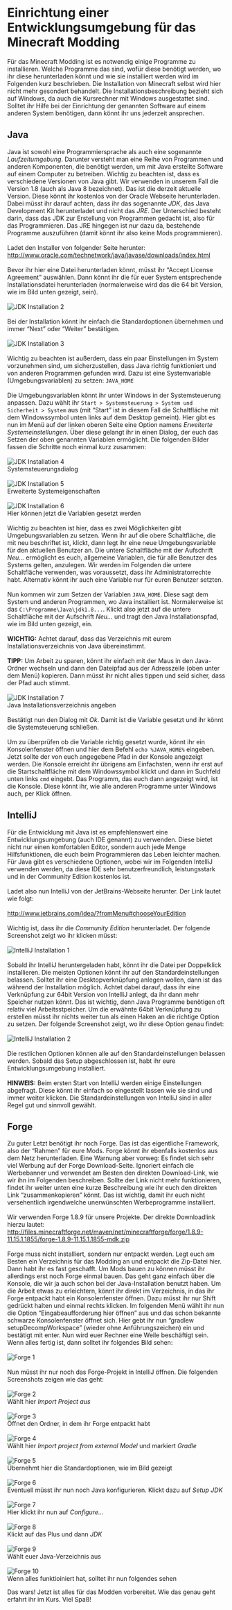 # Einrichtung einer Entwicklungsumgebung für das Minecraft Modding

Für das Minecraft Modding ist es notwendig einige Programme zu installieren. Welche Programme das sind, wofür diese benötigt werden, wo ihr diese herunterladen könnt und wie sie installiert werden wird im Folgenden kurz beschrieben. Die Installation von Minecraft selbst wird hier nicht mehr gesondert behandelt. Die Installationsbeschreibung bezieht sich auf Windows, da auch die Kursrechner mit Windows ausgestattet sind. Solltet ihr Hilfe bei der Einrichtung der genannten Software auf einem anderen System benötigen, dann könnt ihr uns jederzeit ansprechen.

## Java

Java ist sowohl eine Programmiersprache als auch eine sogenannte *Laufzeitumgebung*. Darunter versteht man eine Reihe von Programmen und anderen Komponenten, die benötigt werden, um mit Java erstellte Software auf einem Computer zu betreiben. Wichtig zu beachten ist, dass es verschiedene Versionen von Java gibt. Wir verwenden in unserem Fall die Version 1.8 (auch als Java 8 bezeichnet). Das ist die derzeit aktuelle Version. Diese könnt ihr kostenlos von der Oracle Webseite herunterladen. Dabei müsst ihr darauf achten, dass ihr das sogenannte *JDK*, das Java Development Kit herunterladet und nicht das *JRE*. Der Unterschied besteht darin, dass das JDK zur Erstellung von Programmen gedacht ist, also für das Programmieren. Das JRE hingegen ist nur dazu da, bestehende Programme auszuführen (damit könnt ihr also keine Mods programmieren).
<br><br>
Ladet den Installer von folgender Seite herunter:
<http://www.oracle.com/technetwork/java/javase/downloads/index.html>
<br><br>
Bevor ihr hier eine Datei herunterladen könnt, müsst ihr “Accept License Agreement” auswählen. Dann könnt ihr die für euer System entsprechende Installationsdatei herunterladen (normalerweise wird das die 64 bit Version, wie im Bild unten gezeigt, sein).
<br><br>
![JDK Installation 2](jdk-installation-2.png)
<br><br>
Bei der Installation könnt ihr einfach die Standardoptionen übernehmen und immer “Next” oder “Weiter” bestätigen.
<br><br>
![JDK Installation 3](jdk-installation-3.png)
<br><br>
Wichtig zu beachten ist außerdem, dass ein paar Einstellungen im System vorzunehmen sind, um sicherzustellen, dass Java richtig funktioniert und von anderen Programmen gefunden wird. Dazu ist eine Systemvariable (Umgebungsvariablen) zu setzen: `JAVA_HOME`
<br><br>
Die Umgebungsvariablen könnt ihr unter Windows in der Systemsteuerung anpassen. Dazu wählt ihr `Start > Systemsteuerung > System und Sicherheit > System` aus (mit “Start” ist in diesem Fall die Schaltfläche mit dem Windowssymbol unten links auf dem Desktop gemeint). Hier gibt es nun im Menü auf der linken oberen Seite eine Option namens *Erweiterte Systemeinstellungen*. Über diese gelangt ihr in einen Dialog, der euch das Setzen der oben genannten Variablen ermöglicht. Die folgenden Bilder fassen die Schritte noch einmal kurz zusammen:
<br><br>
![JDK Installation 4](jdk-installation-4.png)
<br>Systemsteuerungsdialog
<br><br>
![JDK Installation 5](jdk-installation-5.jpg)
<br>Erweiterte Systemeigenschaften
<br><br>
![JDK Installation 6](jdk-installation-6.jpg)
<br>Hier können jetzt die Variablen gesetzt werden
<br><br>
Wichtig zu beachten ist hier, dass es zwei Möglichkeiten gibt Umgebungsvariablen zu setzen. Wenn ihr auf die obere Schaltfläche, die mit neu beschriftet ist, klickt, dann legt ihr eine neue Umgebungsvariable für den aktuellen Benutzer an. Die untere Schaltfläche mit der Aufschrift *Neu...* ermöglicht es euch, allgemeine Variablen, die für alle Benutzer des Systems gelten, anzulegen. Wir werden im Folgenden die untere Schaltfläche verwenden, was voraussetzt, dass ihr Administratorrechte habt. Alternativ könnt ihr auch eine Variable nur für euren Benutzer setzten.
<br><br>
Nun kommen wir zum Setzen der Variablen `JAVA_HOME`. Diese sagt dem System und anderen Programmen, wo Java installiert ist. Normalerweise ist das `C:\Programme\Java\jdk1.8...`. Klickt also jetzt auf die untere Schaltfläche mit der Aufschrift *Neu...* und tragt den Java Installationspfad, wie im Bild unten gezeigt, ein.
<br><br>
**WICHTIG:** Achtet darauf, dass das Verzeichnis mit eurem Installationsverzeichnis von Java übereinstimmt.
<br><br>
**TIPP:** Um Arbeit zu sparen, könnt ihr einfach mit der Maus in den Java-Ordner wechseln und dann den Dateipfad aus der Adresszeile (oben unter dem Menü) kopieren. Dann müsst ihr nicht alles tippen und seid sicher, dass der Pfad auch stimmt.
<br><br>
![JDK Installation 7](jdk-installation-7.jpg)
<br>Java Installationsverzeichnis angeben
<br><br>
Bestätigt nun den Dialog mit *Ok*. Damit ist die Variable gesetzt und ihr könnt die Systemsteuerung schließen.
<br><br>
Um zu überprüfen ob die Variable richtig gesetzt wurde, könnt ihr ein Konsolenfenster öffnen und hier  dem Befehl `echo %JAVA_HOME%` eingeben. Jetzt sollte der von euch angegebene Pfad in der Konsole angezeigt werden. Die Konsole erreicht ihr übrigens am Einfachsten, wenn ihr erst auf die Startschaltfläche mit dem Windowssymbol klickt und dann im Suchfeld unten links `cmd` eingebt. Das Programm, das euch dann angezeigt wird, ist die Konsole. Diese könnt ihr, wie alle anderen Programme unter Windows auch, per Klick öffnen.

## IntelliJ

Für die Entwicklung mit Java ist es empfehlenswert eine Entwicklungsumgebung (auch IDE genannt) zu verwenden. Diese bietet nicht nur einen komfortablen Editor, sondern auch jede Menge Hilfsfunktionen, die euch beim Programmieren das Leben leichter machen. Für Java gibt es verschiedene Optionen, wobei wir im Folgenden IntelliJ verwenden werden, da diese IDE sehr benutzerfreundlich, leistungsstark und in der Community Edition kostenlos ist.
<br><br>
Ladet also nun IntelliJ von der JetBrains-Webseite herunter. Der Link lautet wie folgt:
<br><br>
<http://www.jetbrains.com/idea/?fromMenu#chooseYourEdition>
<br><br>
Wichtig ist, dass ihr die *Community Edition* herunterladet. Der folgende Screenshot zeigt wo ihr klicken müsst:
<br><br>
![IntelliJ Installation 1](intellij-installation-1.jpg)
<br><br>
Sobald ihr IntelliJ heruntergeladen habt, könnt ihr die Datei per Doppelklick installieren. Die meisten Optionen könnt ihr auf den Standardeinstellungen belassen. Solltet ihr eine Desktopverknüpfung anlegen wollen, dann ist das während der Installation möglich. Achtet dabei darauf, dass ihr eine Verknüpfung zur 64bit Version von IntelliJ anlegt, da ihr dann mehr Speicher nutzen könnt. Das ist wichtig, denn Java Programme benötigen oft relativ viel Arbeitsstpeicher. Um die erwähnte 64bit Verknüpfung zu erstellen müsst ihr nichts weiter tun als einen Haken an die richtige Option zu setzen. Der folgende Screenshot zeigt, wo ihr diese Option genau findet:
<br><br>
![IntelliJ Installation 2](intellij-installation-2.jpg)
<br><br>
Die restlichen Optionen können alle auf den Standardeinstellungen belassen werden. Sobald das Setup abgeschlossen ist, habt ihr eure Entwicklungsumgebung installiert.
<br><br>
**HINWEIS:** Beim ersten Start von IntelliJ werden einige Einstellungen abgefragt. Diese könnt ihr einfach so eingestellt lassen wie sie sind und immer weiter klicken. Die Standardeinstellungen von IntelliJ sind in aller Regel gut und sinnvoll gewählt.

## Forge

Zu guter Letzt benötigt ihr noch Forge. Das ist das eigentliche Framework, also der “Rahmen” für eure Mods. Forge könnt ihr ebenfalls kostenlos aus dem Netz herunterladen. Eine Warnung aber vorweg: Es findet sich sehr viel Werbung auf der Forge Download-Seite. Ignoriert einfach die Werbebanner und verwendet am Besten den direkten Download-Link, wie wir ihn im Folgenden beschreiben. Sollte der Link nicht mehr funktionieren, findet ihr weiter unten eine kurze Beschreibung wie ihr euch den direkten Link “zusammenkopieren” könnt. Das ist wichtig, damit ihr euch nicht versehentlich irgendwelche unerwünschten Werbeprogramme installiert.
<br><br>
Wir verwenden Forge 1.8.9 für unsere Projekte. Der direkte Downloadlink hierzu lautet:
<br>
<http://files.minecraftforge.net/maven/net/minecraftforge/forge/1.8.9-11.15.1.1855/forge-1.8.9-11.15.1.1855-mdk.zip>
<br><br>
Forge muss nicht installiert, sondern nur entpackt werden. Legt euch am Besten ein Verzeichnis für das Modding an und entpackt die Zip-Datei hier. Dann habt ihr es fast geschafft. Um Mods bauen zu können müsst ihr allerdings erst noch Forge einmal bauen. Das geht ganz einfach über die Konsole, die wir ja auch schon bei der Java-Installation benutzt haben. Um die Arbeit etwas zu erleichtern, könnt ihr direkt im Verzeichnis, in das ihr Forge entpackt habt ein Konsolenfenster öffnen. Dazu müsst ihr nur Shift gedrückt halten und einmal rechts klicken. Im folgenden Menü wählt ihr nun die Option “Eingabeaufforderung hier öffnen” aus und das schon bekannte schwarze Konsolenfenster öffnet sich. Hier gebt ihr nun “gradlew setupDecompWorkspace” (wieder ohne Anführungszeichen) ein und bestätigt mit enter. Nun wird euer Rechner eine Weile beschäftigt sein. Wenn alles fertig ist, dann solltet ihr folgendes Bild sehen:
<br><br>
![Forge 1](forge-01.jpg)
<br><br>
Nun müsst ihr nur noch das Forge-Projekt in IntelliJ öffnen. Die folgenden Screenshots zeigen wie das geht:
<br><br>
![Forge 2](forge-02.jpg)
<br>Wählt hier *Import Project aus*
<br><br>
![Forge 3](forge-03.jpg)
<br>Öffnet den Ordner, in dem ihr Forge entpackt habt
<br><br>
![Forge 4](forge-04.jpg)
<br>Wählt hier *Import project from external Model* und markiert *Gradle*
<br><br>
![Forge 5](forge-05.jpg)
<br>Übernehmt hier die Standardoptionen, wie im Bild gezeigt
<br><br>
![Forge 6](forge-06.jpg)
<br>Eventuell müsst ihr nun noch Java konfigurieren. Klickt dazu auf *Setup JDK*
<br><br>
![Forge 7](forge-07.jpg)
<br>Hier klickt ihr nun auf *Configure...*
<br><br>
![Forge 8](forge-08.jpg)
<br>Klickt auf das Plus und dann *JDK*
<br><br>
![Forge 9](forge-09.jpg)
<br>Wählt euer Java-Verzeichnis aus
<br><br>
![Forge 10](forge-10.jpg)
<br>Wenn alles funktioiniert hat, solltet ihr nun folgendes sehen

Das wars! Jetzt ist alles für das Modden vorbereitet. Wie das genau geht erfahrt ihr im Kurs. Viel Spaß!
